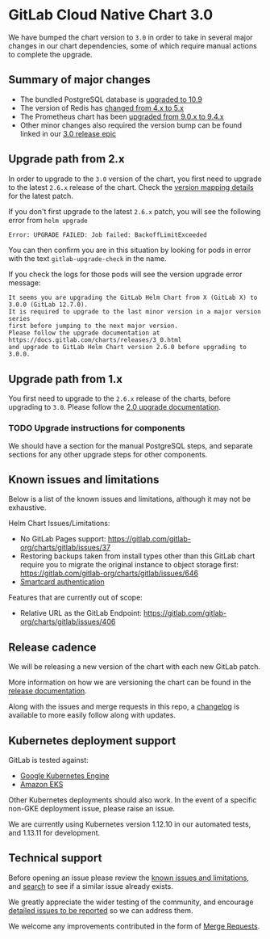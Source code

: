 # GitLab Cloud Native Chart 3.0

We have bumped the chart version to `3.0` in order to take in several major changes in our chart dependencies, some of which require
manual actions to complete the upgrade.

## Summary of major changes

- The bundled PostgreSQL database is [upgraded to 10.9](https://gitlab.com/gitlab-org/charts/gitlab/issues/1535)
- The version of Redis has [changed from 4.x to 5.x](https://gitlab.com/gitlab-org/charts/gitlab/issues/1519)
- The Prometheus chart has been [upgraded from 9.0.x to 9.4.x](https://gitlab.com/gitlab-org/charts/gitlab/issues/1702)
- Other minor changes also required the version bump can be found linked in our [3.0 release epic](https://gitlab.com/groups/gitlab-org/charts/-/epics/6)

## Upgrade path from 2.x

In order to upgrade to the `3.0` version of the chart, you first need to upgrade to the latest `2.6.x`
release of the chart. Check the [version mapping details](../installation/version_mappings.md) for the latest patch.

If you don't first upgrade to the latest `2.6.x` patch, you will see the following error from `helm upgrade`

```bash
Error: UPGRADE FAILED: Job failed: BackoffLimitExceeded
```

You can then confirm you are in this situation by looking for pods in error with the text `gitlab-upgrade-check` in the name.

If you check the logs for those pods will see the version upgrade error message:

```
It seems you are upgrading the GitLab Helm Chart from X (GitLab X) to 3.0.0 (GitLab 12.7.0).
It is required to upgrade to the last minor version in a major version series
first before jumping to the next major version.
Please follow the upgrade documentation at https://docs.gitlab.com/charts/releases/3_0.html
and upgrade to GitLab Helm Chart version 2.6.0 before upgrading to 3.0.0.
```

## Upgrade path from 1.x

You first need to upgrade to the `2.6.x` release of the charts, before upgrading to `3.0`. Please follow the
[2.0 upgrade documentation](2_0.md).  

### TODO Upgrade instructions for components

We should have a section for the manual PostgreSQL steps, and separate sections for any other upgrade steps for other components.

## Known issues and limitations

Below is a list of the known issues and limitations, although it may not be exhaustive.

Helm Chart Issues/Limitations:

- No GitLab Pages support: <https://gitlab.com/gitlab-org/charts/gitlab/issues/37>
- Restoring backups taken from install types other than this GitLab chart require you to migrate the original instance to object storage first: <https://gitlab.com/gitlab-org/charts/gitlab/issues/646>
- [Smartcard authentication](https://gitlab.com/gitlab-org/charts/gitlab/issues/988)

Features that are currently out of scope:

- Relative URL as the GitLab Endpoint: <https://gitlab.com/gitlab-org/charts/gitlab/issues/406>

## Release cadence

We will be releasing a new version of the chart with each new GitLab patch.

More information on how we are versioning the chart can be found in the [release documentation](../development/release.md).

Along with the issues and merge requests in this repo, a [changelog](https://gitlab.com/gitlab-org/charts/gitlab/blob/master/CHANGELOG.md) is available to more easily follow along with updates.

## Kubernetes deployment support

GitLab is tested against:

- [Google Kubernetes Engine](https://cloud.google.com/kubernetes-engine/)
- [Amazon EKS](https://aws.amazon.com/eks/)

Other Kubernetes deployments should also work. In the event of a specific non-GKE deployment issue, please raise an issue.

We are currently using Kubernetes version 1.12.10 in our automated tests, and 1.13.11 for development.

## Technical support

Before opening an issue please review the [known issues and limitations](#known-issues-and-limitations), and [search](https://gitlab.com/gitlab-org/charts/gitlab/issues) to see if a similar issue already exists.

We greatly appreciate the wider testing of the community, and encourage [detailed issues to be reported](https://gitlab.com/gitlab-org/charts/gitlab/issues/new) so we can address them.

We welcome any improvements contributed in the form of [Merge Requests](https://gitlab.com/gitlab-org/charts/gitlab/merge_requests).
